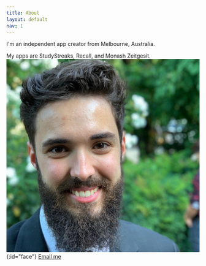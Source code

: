 ```yaml
---
title: About
layout: default
nav: 1
---
```

I'm an independent app creator from Melbourne, Australia.

My apps are StudyStreaks, Recall, and Monash Zeitgesit.
![Photo of Gavin Douch](assets/images/gavinDouch.jpg){:id="face"}
[Email me](mailto:gavindouch@gmail.com)